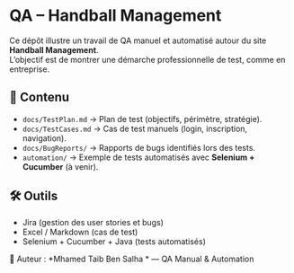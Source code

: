 # QA – Handball Management

Ce dépôt illustre un travail de QA manuel et automatisé autour du site **Handball Management**.  
L’objectif est de montrer une démarche professionnelle de test, comme en entreprise.

## 📂 Contenu
- `docs/TestPlan.md` → Plan de test (objectifs, périmètre, stratégie).  
- `docs/TestCases.md` → Cas de test manuels (login, inscription, navigation).  
- `docs/BugReports/` → Rapports de bugs identifiés lors des tests.  
- `automation/` → Exemple de tests automatisés avec **Selenium + Cucumber** (à venir).  

## 🛠️ Outils
- Jira (gestion des user stories et bugs)  
- Excel / Markdown (cas de test)  
- Selenium + Cucumber + Java (tests automatisés)  

👤 Auteur : *Mhamed Taib Ben Salha * — QA Manual & Automation
